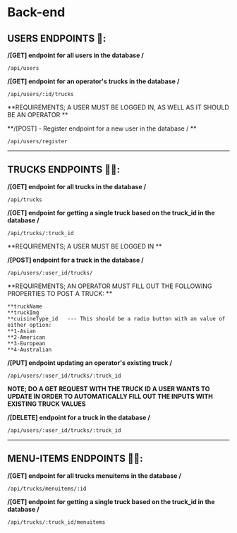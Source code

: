 # Back-end



## USERS ENDPOINTS 👤:

 **/[GET] endpoint for all users in the database /**
```
/api/users
```

**/[GET] endpoint for an operator's trucks in the database /**
```
/api/users/:id/trucks
```

**REQUIREMENTS; A USER MUST BE LOGGED IN, AS WELL AS IT SHOULD BE AN OPERATOR **

**/[POST] - Register endpoint for a new user in the database / **
```
/api/users/register
```
---------------------------------------------------------------------------
## TRUCKS ENDPOINTS 🚎🚌:

 **/[GET] endpoint for all trucks in the database /**

```
/api/trucks
```
**/[GET] endpoint for getting a single truck based on the truck_id in the database /**

```
/api/trucks/:truck_id
```

**REQUIREMENTS; A USER MUST BE LOGGED IN **

 **/[POST] endpoint for a truck in the database /**
 
```
/api/users/:user_id/trucks/
```

**REQUIREMENTS; AN OPERATOR MUST FILL OUT THE FOLLOWING PROPERTIES TO POST A TRUCK:  **
```
**truckName
**truckImg
**cuisineType_id   --- This should be a radio button with an value of either option:
**1-Asian
**2-American
**3-European
**4-Australian
```

 **/[PUT] endpoint updating an operator's existing truck /**

```
/api/users/:user_id/trucks/:truck_id
```

**NOTE; DO A GET REQUEST WITH THE TRUCK ID A USER WANTS TO UPDATE IN ORDER TO AUTOMATICALLY FILL OUT THE INPUTS WITH EXISTING TRUCK VALUES**


 **/[DELETE] endpoint for a truck in the database /**

```
/api/users/:user_id/trucks/:truck_id
```


---------------------------------------------------------------------------
## MENU-ITEMS ENDPOINTS 🚎🚌:

 **/[GET] endpoint for all trucks menuitems in the database /**

```
/api/trucks/menuitems/:id
```
**/[GET] endpoint for getting a single truck based on the truck_id in the database /**

```
/api/trucks/:truck_id/menuitems
```
